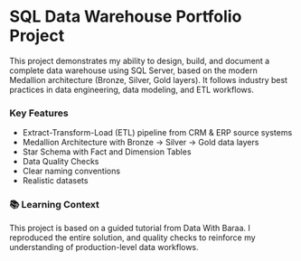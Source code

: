 # SQL Data Warehouse Portfolio Project

This project demonstrates my ability to design, build, and document a complete data warehouse using SQL Server, based on the modern Medallion architecture (Bronze, Silver, Gold layers). It follows industry best practices in data engineering, data modeling, and ETL workflows.

### Key Features

- Extract-Transform-Load (ETL) pipeline from CRM & ERP source systems
- Medallion Architecture with Bronze → Silver → Gold data layers
- Star Schema with Fact and Dimension Tables
- Data Quality Checks
- Clear naming conventions 
- Realistic datasets

### 📚 Learning Context

This project is based on a guided tutorial from Data With Baraa. I reproduced the entire solution, and quality checks to reinforce my understanding of production-level data workflows.


